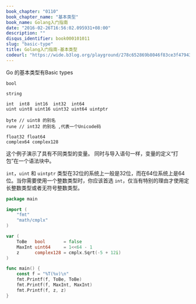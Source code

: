 ```yaml
---
book_chapter: "0110"
book_chapter_name: "基本类型"
book_name: Golang入门指南
date: "2016-02-26T16:56:02.095931+08:00"
description: ""
disqus_identifier: book000101011
slug: "basic-type"
title: Golang入门指南-基本类型
codeurl: "https://wide.b3log.org/playground/278c652869b8046f83ce3f4794391faa.go"
---
```


Go 的基本类型有Basic types

	bool

	string

	int  int8  int16  int32  int64
	uint uint8 uint16 uint32 uint64 uintptr

	byte // uint8 的别名
	rune // int32 的别名 ,代表一个Unicode码
	
	float32 float64
	complex64 complex128

这个例子演示了具有不同类型的变量。
同时与导入语句一样，变量的定义“打包”在一个语法块中。

`int`，`uint` 和 `uintptr` 类型在32位的系统上一般是32位，而在64位系统上是64位。当你需要使用一个整数类型时，你应该首选 `int`，仅当有特别的理由才使用定长整数类型或者无符号整数类型。

```go
package main

import (
	"fmt"
	"math/cmplx"
)

var (
	ToBe   bool       = false
	MaxInt uint64     = 1<<64 - 1
	z      complex128 = cmplx.Sqrt(-5 + 12i)
)

func main() {
	const f = "%T(%v)\n"
	fmt.Printf(f, ToBe, ToBe)
	fmt.Printf(f, MaxInt, MaxInt)
	fmt.Printf(f, z, z)
}

```

